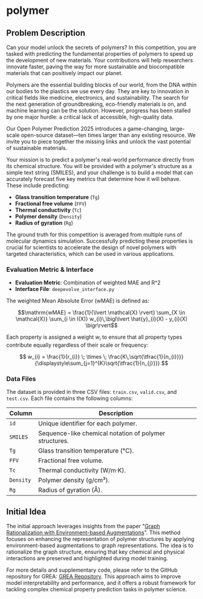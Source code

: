 # polymer

## Problem Description

Can your model unlock the secrets of polymers? In this competition, you are tasked with predicting the fundamental properties of polymers to speed up the development of new materials. Your contributions will help researchers innovate faster, paving the way for more sustainable and biocompatible materials that can positively impact our planet.

Polymers are the essential building blocks of our world, from the DNA within our bodies to the plastics we use every day. They are key to innovation in critical fields like medicine, electronics, and sustainability. The search for the next generation of groundbreaking, eco-friendly materials is on, and machine learning can be the solution. However, progress has been stalled by one major hurdle: a critical lack of accessible, high-quality data.

Our Open Polymer Prediction 2025 introduces a game-changing, large-scale open-source dataset—ten times larger than any existing resource. We invite you to piece together the missing links and unlock the vast potential of sustainable materials.

Your mission is to predict a polymer's real-world performance directly from its chemical structure. You will be provided with a polymer's structure as a simple text string (SMILES), and your challenge is to build a model that can accurately forecast five key metrics that determine how it will behave. These include predicting:

- **Glass transition temperature** (`Tg`)
- **Fractional free volume** (`FFV`)
- **Thermal conductivity** (`Tc`)
- **Polymer density** (`Density`)
- **Radius of gyration** (`Rg`)

The ground truth for this competition is averaged from multiple runs of molecular dynamics simulation. Successfully predicting these properties is crucial for scientists to accelerate the design of novel polymers with targeted characteristics, which can be used in various applications.

### Evaluation Metric & Interface

- **Evaluation Metric**: Combination of weighted MAE and R^2  
- **Interface File**: `deepevolve_interface.py`

The weighted Mean Absolute Error (wMAE) is defined as:

```math
\mathrm{wMAE} = \frac{1}{\lvert \mathcal{X} \rvert} \sum_{X \in \mathcal{X}} \sum_{i \in I(X)} w_{i}\,\bigl\lvert \hat{y}_{i}(X) - y_{i}(X) \bigr\rvert
```

Each property is assigned a weight $w_{i}$ to ensure that all property types contribute equally regardless of their scale or frequency:

$$
w_{i} = \frac{1}{r_{i}} \; \times \; \frac{K\,\sqrt{\tfrac{1}{n_{i}}}}{\displaystyle\sum_{j=1}^{K}\sqrt{\tfrac{1}{n_{j}}}}
$$

### Data Files

The dataset is provided in three CSV files: `train.csv`, `valid.csv`, and `test.csv`. Each file contains the following columns:

| Column    | Description                                              |
|-----------|----------------------------------------------------------|
| `id`      | Unique identifier for each polymer.                    |
| `SMILES`  | Sequence-like chemical notation of polymer structures. |
| `Tg`      | Glass transition temperature (°C).                     |
| `FFV`     | Fractional free volume.                                |
| `Tc`      | Thermal conductivity (W/m·K).                          |
| `Density` | Polymer density (g/cm³).                                 |
| `Rg`      | Radius of gyration (Å).                                  |

## Initial Idea

The initial approach leverages insights from the paper "[Graph Rationalization with Environment-based Augmentations](https://arxiv.org/abs/2206.02886)". This method focuses on enhancing the representation of polymer structures by applying environment-based augmentations to graph representations. The idea is to rationalize the graph structure, ensuring that key chemical and physical interactions are preserved and highlighted during model training.

For more details and supplementary code, please refer to the GitHub repository for GREA: [GREA Repository](https://github.com/liugangcode/GREA). This approach aims to improve model interpretability and performance, and it offers a robust framework for tackling complex chemical property prediction tasks in polymer science.